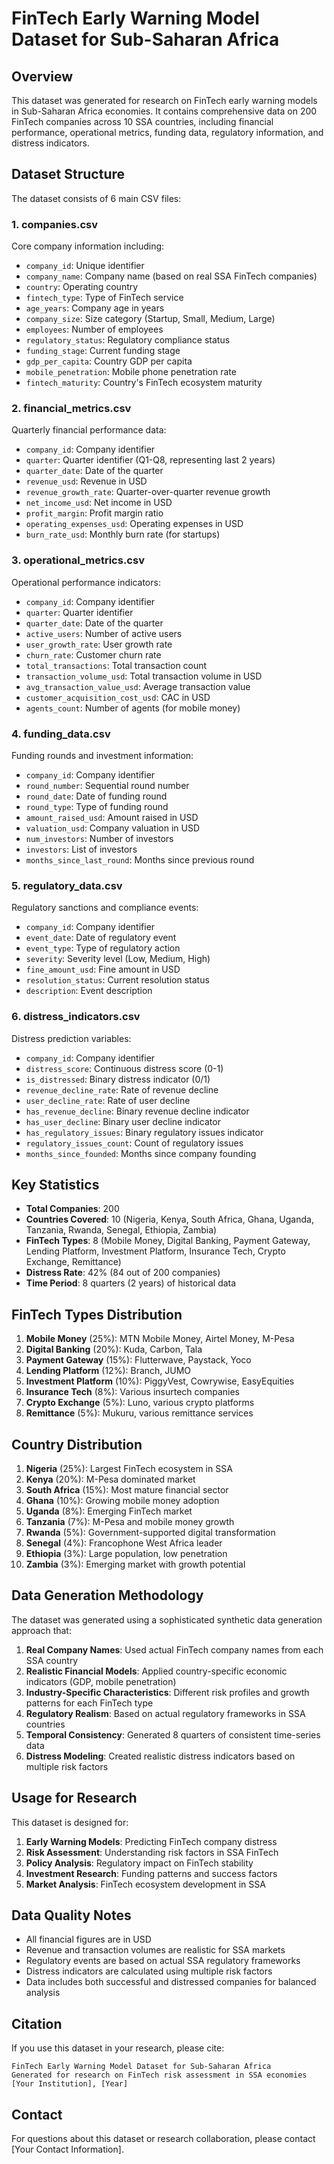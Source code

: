 # FinTech Early Warning Model Dataset for Sub-Saharan Africa

## Overview

This dataset was generated for research on FinTech early warning models in Sub-Saharan Africa economies. It contains comprehensive data on 200 FinTech companies across 10 SSA countries, including financial performance, operational metrics, funding data, regulatory information, and distress indicators.

## Dataset Structure

The dataset consists of 6 main CSV files:

### 1. companies.csv
Core company information including:
- `company_id`: Unique identifier
- `company_name`: Company name (based on real SSA FinTech companies)
- `country`: Operating country
- `fintech_type`: Type of FinTech service
- `age_years`: Company age in years
- `company_size`: Size category (Startup, Small, Medium, Large)
- `employees`: Number of employees
- `regulatory_status`: Regulatory compliance status
- `funding_stage`: Current funding stage
- `gdp_per_capita`: Country GDP per capita
- `mobile_penetration`: Mobile phone penetration rate
- `fintech_maturity`: Country's FinTech ecosystem maturity

### 2. financial_metrics.csv
Quarterly financial performance data:
- `company_id`: Company identifier
- `quarter`: Quarter identifier (Q1-Q8, representing last 2 years)
- `quarter_date`: Date of the quarter
- `revenue_usd`: Revenue in USD
- `revenue_growth_rate`: Quarter-over-quarter revenue growth
- `net_income_usd`: Net income in USD
- `profit_margin`: Profit margin ratio
- `operating_expenses_usd`: Operating expenses in USD
- `burn_rate_usd`: Monthly burn rate (for startups)

### 3. operational_metrics.csv
Operational performance indicators:
- `company_id`: Company identifier
- `quarter`: Quarter identifier
- `quarter_date`: Date of the quarter
- `active_users`: Number of active users
- `user_growth_rate`: User growth rate
- `churn_rate`: Customer churn rate
- `total_transactions`: Total transaction count
- `transaction_volume_usd`: Total transaction volume in USD
- `avg_transaction_value_usd`: Average transaction value
- `customer_acquisition_cost_usd`: CAC in USD
- `agents_count`: Number of agents (for mobile money)

### 4. funding_data.csv
Funding rounds and investment information:
- `company_id`: Company identifier
- `round_number`: Sequential round number
- `round_date`: Date of funding round
- `round_type`: Type of funding round
- `amount_raised_usd`: Amount raised in USD
- `valuation_usd`: Company valuation in USD
- `num_investors`: Number of investors
- `investors`: List of investors
- `months_since_last_round`: Months since previous round

### 5. regulatory_data.csv
Regulatory sanctions and compliance events:
- `company_id`: Company identifier
- `event_date`: Date of regulatory event
- `event_type`: Type of regulatory action
- `severity`: Severity level (Low, Medium, High)
- `fine_amount_usd`: Fine amount in USD
- `resolution_status`: Current resolution status
- `description`: Event description

### 6. distress_indicators.csv
Distress prediction variables:
- `company_id`: Company identifier
- `distress_score`: Continuous distress score (0-1)
- `is_distressed`: Binary distress indicator (0/1)
- `revenue_decline_rate`: Rate of revenue decline
- `user_decline_rate`: Rate of user decline
- `has_revenue_decline`: Binary revenue decline indicator
- `has_user_decline`: Binary user decline indicator
- `has_regulatory_issues`: Binary regulatory issues indicator
- `regulatory_issues_count`: Count of regulatory issues
- `months_since_founded`: Months since company founding

## Key Statistics

- **Total Companies**: 200
- **Countries Covered**: 10 (Nigeria, Kenya, South Africa, Ghana, Uganda, Tanzania, Rwanda, Senegal, Ethiopia, Zambia)
- **FinTech Types**: 8 (Mobile Money, Digital Banking, Payment Gateway, Lending Platform, Investment Platform, Insurance Tech, Crypto Exchange, Remittance)
- **Distress Rate**: 42% (84 out of 200 companies)
- **Time Period**: 8 quarters (2 years) of historical data

## FinTech Types Distribution

1. **Mobile Money** (25%): MTN Mobile Money, Airtel Money, M-Pesa
2. **Digital Banking** (20%): Kuda, Carbon, Tala
3. **Payment Gateway** (15%): Flutterwave, Paystack, Yoco
4. **Lending Platform** (12%): Branch, JUMO
5. **Investment Platform** (10%): PiggyVest, Cowrywise, EasyEquities
6. **Insurance Tech** (8%): Various insurtech companies
7. **Crypto Exchange** (5%): Luno, various crypto platforms
8. **Remittance** (5%): Mukuru, various remittance services

## Country Distribution

1. **Nigeria** (25%): Largest FinTech ecosystem in SSA
2. **Kenya** (20%): M-Pesa dominated market
3. **South Africa** (15%): Most mature financial sector
4. **Ghana** (10%): Growing mobile money adoption
5. **Uganda** (8%): Emerging FinTech market
6. **Tanzania** (7%): M-Pesa and mobile money growth
7. **Rwanda** (5%): Government-supported digital transformation
8. **Senegal** (4%): Francophone West Africa leader
9. **Ethiopia** (3%): Large population, low penetration
10. **Zambia** (3%): Emerging market with growth potential

## Data Generation Methodology

The dataset was generated using a sophisticated synthetic data generation approach that:

1. **Real Company Names**: Used actual FinTech company names from each SSA country
2. **Realistic Financial Models**: Applied country-specific economic indicators (GDP, mobile penetration)
3. **Industry-Specific Characteristics**: Different risk profiles and growth patterns for each FinTech type
4. **Regulatory Realism**: Based on actual regulatory frameworks in SSA countries
5. **Temporal Consistency**: Generated 8 quarters of consistent time-series data
6. **Distress Modeling**: Created realistic distress indicators based on multiple risk factors

## Usage for Research

This dataset is designed for:

1. **Early Warning Models**: Predicting FinTech company distress
2. **Risk Assessment**: Understanding risk factors in SSA FinTech
3. **Policy Analysis**: Regulatory impact on FinTech stability
4. **Investment Research**: Funding patterns and success factors
5. **Market Analysis**: FinTech ecosystem development in SSA

## Data Quality Notes

- All financial figures are in USD
- Revenue and transaction volumes are realistic for SSA markets
- Regulatory events are based on actual SSA regulatory frameworks
- Distress indicators are calculated using multiple risk factors
- Data includes both successful and distressed companies for balanced analysis

## Citation

If you use this dataset in your research, please cite:

```
FinTech Early Warning Model Dataset for Sub-Saharan Africa
Generated for research on FinTech risk assessment in SSA economies
[Your Institution], [Year]
```

## Contact

For questions about this dataset or research collaboration, please contact [Your Contact Information].